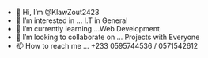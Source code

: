 - 👋 Hi, I’m @KlawZout2423
- 👀 I’m interested in ... I.T in General 
- 🌱 I’m currently learning ...Web Development 
- 💞️ I’m looking to collaborate on ... Projects with Everyone
- 📫 How to reach me ... +233 0595744536 / 0571542612

<!---
KlawZout2423/KlawZout2423 is a ✨ special ✨ repository because its `README.md` (this file) appears on your GitHub profile.
You can click the Preview link to take a look at your changes.
--->
